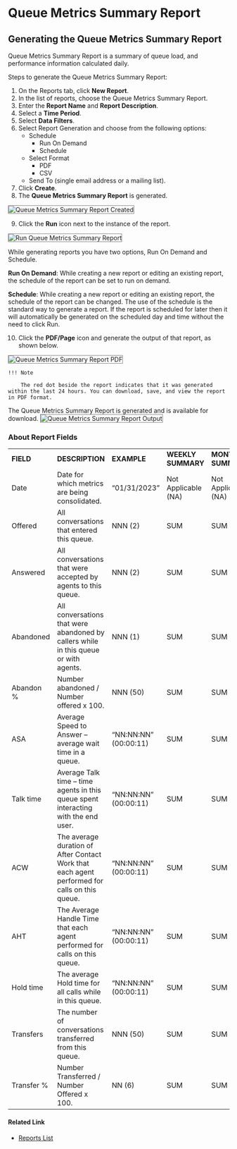 # Queue Metrics Summary Report

## Generating the Queue Metrics Summary Report

Queue Metrics Summary Report is a summary of queue load, and performance information calculated daily.

Steps to generate the Queue Metrics Summary Report:

1. On the Reports tab, click **New Report**.
2. In the list of reports, choose the Queue Metrics Summary Report.
3. Enter the **Report Name** and **Report Description**.
4. Select a **Time Period**.
5. Select **Data Filters**.
6. Select Report Generation and choose from the following options:
    * Schedule
        * Run On Demand
        * Schedule
    * Select Format
        * PDF
        * CSV
    * Send To (single email address or a mailing list).
7. Click **Create**.
8. The **Queue Metrics Summary Report** is generated.
<img src="../images/queue-metrics-summary-report-created.png" alt="Queue Metrics Summary Report Created" title="Queue Metrics Summary Report Created" style="border: 1px solid gray; zoom:100%;">

9. Click the **Run** icon next to the instance of the report.
<img src="../images/run-queue-metrics-summary-report.png" alt="Run Queue Metrics Summary Report" title="Run Queue Metrics Summary Report" style="border: 1px solid gray; zoom:100%;">

While generating reports you have two options, Run On Demand and Schedule.

**Run On Demand**: While creating a new report or editing an existing report, the schedule of the report can be set to run on demand.

**Schedule**: While creating a new report or editing an existing report, the schedule of the report can be changed. The use of the schedule is the standard way to generate a report. If the report is scheduled for later then it will automatically be generated on the scheduled day and time without the need to click Run.

10. Click the **PDF/Page** icon and generate the output of that report, as shown below.
<img src="../images/queue-metrics-summary-report-pdf.png" alt="Queue Metrics Summary Report PDF" title="Queue Metrics Summary Report PDF" style="border: 1px solid gray; zoom:100%;">

    !!! Note

        The red dot beside the report indicates that it was generated within the last 24 hours. You can download, save, and view the report in PDF format.

The Queue Metrics Summary Report is generated and is available for download.
<img src="../images/queue-metrics-summary-report-output.png" alt="Queue Metrics Summary Report Output" title="Queue Metrics Summary Report Output" style="border: 1px solid gray; zoom:100%;">

### About Report Fields

<table>
  <tr>
   <td><strong>FIELD</strong>
   </td>
   <td><strong>DESCRIPTION</strong>
   </td>
   <td><strong>EXAMPLE</strong>
   </td>
   <td><strong>WEEKLY SUMMARY</strong>
   </td>
   <td><strong>MONTHLY SUMMARY</strong>
   </td>
  </tr>
  <tr>
   <td>Date
   </td>
   <td>Date for which metrics are being consolidated.
   </td>
   <td>“01/31/2023”
   </td>
   <td>Not Applicable (NA)
   </td>
   <td>Not Applicable (NA)
   </td>
  </tr>
  <tr>
   <td>Offered
   </td>
   <td>All conversations that entered this queue.
   </td>
   <td>NNN (2)
   </td>
   <td>SUM
   </td>
   <td>SUM
   </td>
  </tr>
  <tr>
   <td>Answered
   </td>
   <td>All conversations that were accepted by agents to this queue.
   </td>
   <td>NNN (2)
   </td>
   <td>SUM
   </td>
   <td>SUM
   </td>
  </tr>
  <tr>
   <td>Abandoned
   </td>
   <td>All conversations that were abandoned by callers while in this queue or with agents.
   </td>
   <td>NNN (1)
   </td>
   <td>SUM
   </td>
   <td>SUM
   </td>
  </tr>
  <tr>
   <td>Abandon %
   </td>
   <td>Number abandoned / Number offered x 100.
   </td>
   <td>NNN (50)
   </td>
   <td>SUM
   </td>
   <td>SUM
   </td>
  </tr>
  <tr>
   <td>ASA
   </td>
   <td>Average Speed to Answer – average wait time in a queue.
   </td>
   <td>“NN:NN:NN” (00:00:11)
   </td>
   <td>SUM
   </td>
   <td>SUM
   </td>
  </tr>
  <tr>
   <td>Talk time
   </td>
   <td>Average Talk time – time agents in this queue spent interacting with the end user.
   </td>
   <td>“NN:NN:NN” (00:00:11)
   </td>
   <td>SUM
   </td>
   <td>SUM
   </td>
  </tr>
  <tr>
   <td>ACW
   </td>
   <td>The average duration of After Contact Work that each agent performed for calls on this queue.
   </td>
   <td>“NN:NN:NN” (00:00:11)
   </td>
   <td>SUM
   </td>
   <td>SUM
   </td>
  </tr>
  <tr>
   <td>AHT
   </td>
   <td>The Average Handle Time that each agent performed for calls on this queue.
   </td>
   <td>“NN:NN:NN” (00:00:11)
   </td>
   <td>SUM
   </td>
   <td>SUM
   </td>
  </tr>
  <tr>
   <td>Hold time
   </td>
   <td>The average Hold time for all calls while in this queue.
   </td>
   <td>“NN:NN:NN” (00:00:11)
   </td>
   <td>SUM
   </td>
   <td>SUM
   </td>
  </tr>
  <tr>
   <td>Transfers
   </td>
   <td>The number of conversations transferred from this queue.
   </td>
   <td>NNN (50)
   </td>
   <td>SUM
   </td>
   <td>SUM
   </td>
  </tr>
  <tr>
   <td>Transfer %
   </td>
   <td>Number Transferred / Number Offered x 100.
   </td>
   <td>NN (6)
   </td>
   <td>SUM
   </td>
   <td>SUM
   </td>
  </tr>
</table>

#### Related Link

* [Reports List](../reports/reports-list.md)